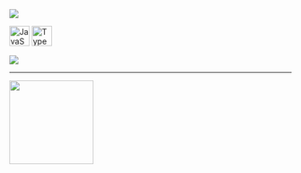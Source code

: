 <img src="https://i.imgur.com/6i44YK6.png" />

<p align="left">
<a href="https://developer.mozilla.org/en-US/docs/Web/JavaScript" target="_blank" rel="noreferrer"><img src="https://raw.githubusercontent.com/danielcranney/readme-generator/main/public/icons/skills/javascript-colored.svg" width="36" height="36" alt="JavaScript" /></a> 
  <a href="https://www.typescriptlang.org/" target="_blank" rel="noreferrer"><img src="https://raw.githubusercontent.com/danielcranney/readme-generator/main/public/icons/skills/typescript-colored.svg" width="36" height="36" alt="TypeScript" /></a>


<a href="http://www.github.com/nileshhazra"><img src="https://github-readme-streak-stats.herokuapp.com/?user=nileshhazra&stroke=111&background=fff&ring=0891b2&fire=0891b2&currStreakNum=111&currStreakLabel=111&sideNums=111&sideLabels=111&dates=111&hide_border=true" /></a>


 <hr><a href="https://www.ko-fi.com/nileshhazra"><img src="https://storage.ko-fi.com/cdn/kofi2.png?v=3" width="150"/></a>
